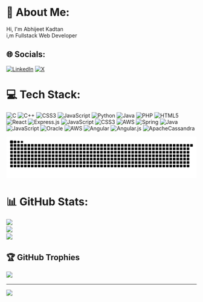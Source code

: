 # 💫 About Me:
Hi, I'm Abhijeet Kadtan<br> i,m Fullstack Web Developer


## 🌐 Socials:
[![LinkedIn](https://img.shields.io/badge/LinkedIn-%230077B5.svg?logo=linkedin&logoColor=white)](https://linkedin.com/in/abhijeetkadtan) [![X](https://img.shields.io/badge/X-black.svg?logo=X&logoColor=white)](https://x.com/abhijeetkadtan) 

# 💻 Tech Stack:
![C](https://img.shields.io/badge/c-%2300599C.svg?style=for-the-badge&logo=c&logoColor=white) ![C++](https://img.shields.io/badge/c++-%2300599C.svg?style=for-the-badge&logo=c%2B%2B&logoColor=white) ![CSS3](https://img.shields.io/badge/css3-%231572B6.svg?style=for-the-badge&logo=css3&logoColor=white) ![JavaScript](https://img.shields.io/badge/javascript-%23323330.svg?style=for-the-badge&logo=javascript&logoColor=%23F7DF1E) ![Python](https://img.shields.io/badge/python-3670A0?style=for-the-badge&logo=python&logoColor=ffdd54) ![Java](https://img.shields.io/badge/java-%23ED8B00.svg?style=for-the-badge&logo=openjdk&logoColor=white) ![PHP](https://img.shields.io/badge/php-%23777BB4.svg?style=for-the-badge&logo=php&logoColor=white) ![HTML5](https://img.shields.io/badge/html5-%23E34F26.svg?style=for-the-badge&logo=html5&logoColor=white) ![React](https://img.shields.io/badge/react-%2320232a.svg?style=for-the-badge&logo=react&logoColor=%2361DAFB) ![Express.js](https://img.shields.io/badge/express.js-%23404d59.svg?style=for-the-badge&logo=express&logoColor=%2361DAFB) ![JavaScript](https://img.shields.io/badge/javascript-%23323330.svg?style=for-the-badge&logo=javascript&logoColor=%23F7DF1E) ![CSS3](https://img.shields.io/badge/css3-%231572B6.svg?style=for-the-badge&logo=css3&logoColor=white) ![AWS](https://img.shields.io/badge/AWS-%23FF9900.svg?style=for-the-badge&logo=amazon-aws&logoColor=white) ![Spring](https://img.shields.io/badge/spring-%236DB33F.svg?style=for-the-badge&logo=spring&logoColor=white) ![Java](https://img.shields.io/badge/java-%23ED8B00.svg?style=for-the-badge&logo=openjdk&logoColor=white) ![JavaScript](https://img.shields.io/badge/javascript-%23323330.svg?style=for-the-badge&logo=javascript&logoColor=%23F7DF1E) ![Oracle](https://img.shields.io/badge/Oracle-F80000?style=for-the-badge&logo=oracle&logoColor=white) ![AWS](https://img.shields.io/badge/AWS-%23FF9900.svg?style=for-the-badge&logo=amazon-aws&logoColor=white) ![Angular](https://img.shields.io/badge/angular-%23DD0031.svg?style=for-the-badge&logo=angular&logoColor=white) ![Angular.js](https://img.shields.io/badge/angular.js-%23E23237.svg?style=for-the-badge&logo=angularjs&logoColor=white) ![ApacheCassandra](https://img.shields.io/badge/cassandra-%231287B1.svg?style=for-the-badge&logo=apache-cassandra&logoColor=white)

![snake gif](https://github.com/Abhijeetkadtan/Abhijeetkadtan/blob/output/github-contribution-grid-snake.svg)

# 📊 GitHub Stats:
![](https://github-readme-stats.vercel.app/api?username=Abhijeetkadtan&theme=dark&hide_border=false&include_all_commits=false&count_private=false)<br/>
![](https://github-readme-streak-stats.herokuapp.com/?user=Abhijeetkadtan&theme=dark&hide_border=false)<br/>
![](https://github-readme-stats.vercel.app/api/top-langs/?username=Abhijeetkadtan&theme=dark&hide_border=false&include_all_commits=false&count_private=false&layout=compact)

## 🏆 GitHub Trophies
![](https://github-profile-trophy.vercel.app/?username=Abhijeetkadtan&theme=radical&no-frame=false&no-bg=false&margin-w=4)

---
[![](https://visitcount.itsvg.in/api?id=Abhijeetkadtan&icon=0&color=0)](https://visitcount.itsvg.in)
